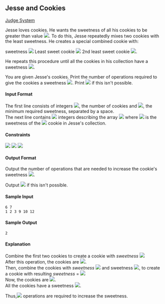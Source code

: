 ## Jesse and Cookies

[Judge System](https://www.hackerrank.com/challenges/jesse-and-cookies/problem)

Jesse loves cookies. He wants the sweetness of all his cookies to be greater than value <img src="https://latex.codecogs.com/svg.latex?\Large&space;K">. To do this, Jesse repeatedly mixes two cookies with the least sweetness. He creates a special combined cookie with:

sweetness <img src="https://latex.codecogs.com/svg.latex?\Large&space;=1\times"> Least sweet cookie <img src="https://latex.codecogs.com/svg.latex?\Large&space;+2\times"> 2nd least sweet cookie <img src="https://latex.codecogs.com/svg.latex?\Large&space;)">.

He repeats this procedure until all the cookies in his collection have a sweetness <img src="https://latex.codecogs.com/svg.latex?\Large&space;\ge{K}">.

You are given Jesse's cookies. Print the number of operations required to give the cookies a sweetness <img src="https://latex.codecogs.com/svg.latex?\Large&space;\ge{K}">. Print <img src="https://latex.codecogs.com/svg.latex?\Large&space;-1"> if this isn't possible.

#### Input Format

The first line consists of integers <img src="https://latex.codecogs.com/svg.latex?\Large&space;N">, the number of cookies and <img src="https://latex.codecogs.com/svg.latex?\Large&space;K">, the minimum required sweetness, separated by a space.<br>
The next line contains <img src="https://latex.codecogs.com/svg.latex?\Large&space;N"> integers describing the array <img src="https://latex.codecogs.com/svg.latex?\Large&space;A"> where <img src="https://latex.codecogs.com/svg.latex?\Large&space;A_i"> is the sweetness of the <img src="https://latex.codecogs.com/svg.latex?\Large&space;i^{th}"> cookie in Jesse's collection.

#### Constraints
<img src="https://latex.codecogs.com/svg.latex?\Large&space;1\le{N}\le{10^6}">
<img src="https://latex.codecogs.com/svg.latex?\Large&space;0\le{K}\le{10^9}">
<img src="https://latex.codecogs.com/svg.latex?\Large&space;0\le{A_i}\le{10^6}">

#### Output Format

Output the number of operations that are needed to increase the cookie's sweetness <img src="https://latex.codecogs.com/svg.latex?\Large&space;\ge{K}">.

Output <img src="https://latex.codecogs.com/svg.latex?\Large&space;-1"> if this isn't possible.

#### Sample Input
```
6 7
1 2 3 9 10 12
```
#### Sample Output
```
2
```
#### Explanation

Combine the first two cookies to create a cookie with *sweetness* <img src="https://latex.codecogs.com/svg.latex?\Large&space;=1\times{1}+2\times{2}=5"><br>
After this operation, the cookies are <img src="https://latex.codecogs.com/svg.latex?\Large&space;3,5,9,10,12">.<br>
Then, combine the cookies with *sweetness* <img src="https://latex.codecogs.com/svg.latex?\Large&space;3"> and sweetness <img src="https://latex.codecogs.com/svg.latex?\Large&space;5">, to create a cookie with resulting *sweetness* = <img src="https://latex.codecogs.com/svg.latex?\Large&space;1\times{3}+2\times{5}=13"><br>
Now, the cookies are <img src="https://latex.codecogs.com/svg.latex?\Large&space;9,10,12,13">.<br>
All the cookies have a sweetness <img src="https://latex.codecogs.com/svg.latex?\Large&space;\ge{7}">.

Thus,<img src="https://latex.codecogs.com/svg.latex?\Large&space;2"> operations are required to increase the sweetness.
